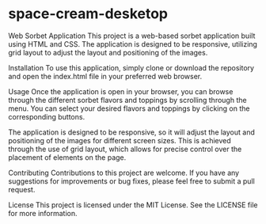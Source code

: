 # space-cream-desketop
Web Sorbet Application
This project is a web-based sorbet application built using HTML and CSS. The application is designed to be responsive, utilizing grid layout to adjust the layout and positioning of the images.

Installation
To use this application, simply clone or download the repository and open the index.html file in your preferred web browser.

Usage
Once the application is open in your browser, you can browse through the different sorbet flavors and toppings by scrolling through the menu. You can select your desired flavors and toppings by clicking on the corresponding buttons.

The application is designed to be responsive, so it will adjust the layout and positioning of the images for different screen sizes. This is achieved through the use of grid layout, which allows for precise control over the placement of elements on the page.

Contributing
Contributions to this project are welcome. If you have any suggestions for improvements or bug fixes, please feel free to submit a pull request.

License
This project is licensed under the MIT License. See the LICENSE file for more information.
